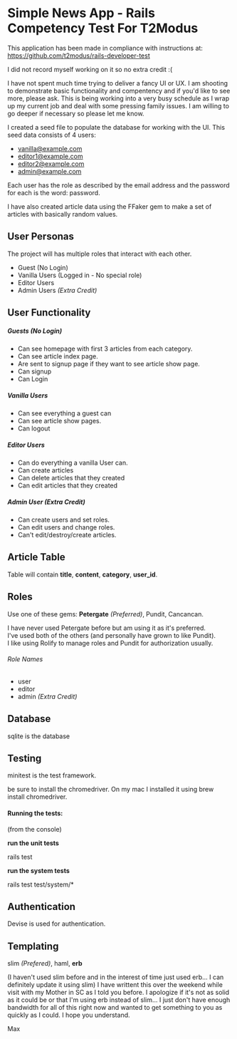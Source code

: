 # Simple News App - Rails Competency Test For T2Modus

This application has been made in compliance with instructions at: https://github.com/t2modus/rails-developer-test

I did not record myself working on it so no extra credit :( 

I have not spent much time trying to deliver a fancy UI or UX.  I am shooting to demonstrate basic functionality and compentency and if you'd like to see more, please ask.  This is being working into a very busy schedule as I wrap up my current job and deal with some pressing family issues.  I am willing to go deeper if necessary so please let me know.

I created a seed file to populate the database for working with the UI.  This seed data consists of 4 users:
* vanilla@example.com
* editor1@example.com
* editor2@example.com
* admin@example.com

Each user has the role as described by the email address and the password for each is the word: password.

I have also created article data using the FFaker gem to make a set of articles with basically random values.

## User Personas
The project will has multiple roles that interact with each other.
* Guest (No Login)
* Vanilla Users (Logged in - No special role)
* Editor Users
* Admin Users *(Extra Credit)*

## User Functionality
##### Guests (No Login)
* Can see homepage with first 3 articles from each category.
* Can see article index page.
* Are sent to signup page if they want to see article show page.
* Can signup 
* Can Login

##### Vanilla Users
* Can see everything a guest can
* Can see article show pages. 
* Can logout

##### Editor Users
* Can do everything a vanilla User can.
* Can create articles
* Can delete articles that they created
* Can edit articles that they created

##### Admin User *(Extra Credit)*
* Can create users and set roles.
* Can edit users and change roles.
* Can't edit/destroy/create articles.

## Article Table
Table will contain **title**, **content**, **category**, **user_id**.

## Roles
Use one of these gems: **Petergate** *(Preferred)*, Pundit, Cancancan.

I have never used Petergate before but am using it as it's preferred.  
I've used both of the others (and personally have grown to like Pundit).  
I like using Rolify to manage roles and Pundit for authorization usually.
 
###### Role Names
* user
* editor
* admin *(Extra Credit)*

## Database
sqlite is the database

## Testing
minitest is the test framework. 

be sure to install the chromedriver.   On my mac I installed it using brew install chromedriver.

#### Running the tests:
(from the console)

**run the unit tests**

rails test

**run the system tests**

rails test test/system/*

## Authentication
Devise is used for authentication.

## Templating
slim *(Prefered)*, haml, **erb**

(I haven't used slim before and in the interest of time just used erb... I can definitely update it using slim)
I have writtent this over the weekend while visit with my Mother in SC as I told you before.  I apologize if 
it's not as solid as it could be or that I'm using erb instead of slim...  I just don't have enough
bandwidth for all of this right now and wanted to get something to you as quickly as I could. 
I hope you understand. 

Max
